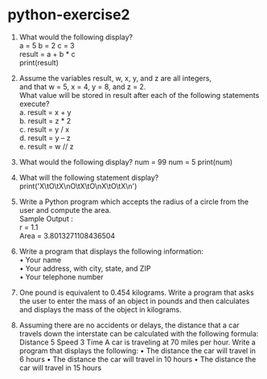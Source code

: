 # python-exercise2

1.	What would the following display? </br>
  a = 5 b = 2 c = 3 </br>
  result = a + b * c </br>
  print(result) </br>

2.	Assume the variables result, w, x, y, and z are all integers, </br> 
and that w = 5, x = 4, y = 8, and z = 2. </br>
What value will be stored in result after each of the following statements execute? </br>
a. result = x + y </br>
b. result = z * 2 </br>
c. result = y / x </br>
d. result = y – z </br>
e. result = w // z </br>

3.	What would the following display? num = 99 num = 5 print(num)</br>

4.	What will the following statement display? print('X\tO\tX\nO\tX\tO\nX\tO\tX\n')</br>

5.	Write a Python program which accepts the radius of a circle from the user and compute the area. </br>
Sample Output :</br>
r = 1.1</br>
Area = 3.8013271108436504</br>

6.	Write a program that displays the following information: </br>
• Your name </br>
• Your	address,	with	city,	state,	and	ZIP </br>
• Your telephone number</br>

7.	One pound is equivalent to 0.454 kilograms. Write a program that asks the user to enter the mass of an object in pounds and then calculates and displays the mass of the object in kilograms.</br>

8.	Assuming there are no accidents or delays, the distance that a car travels down the interstate can be calculated with the following formula: Distance 5 Speed 3 Time A car is traveling at 70 miles per hour. Write a program that displays the following: • The distance the car will travel in 6 hours • The distance the car will travel in 10 hours • The distance the car will travel in 15 hours</br>
